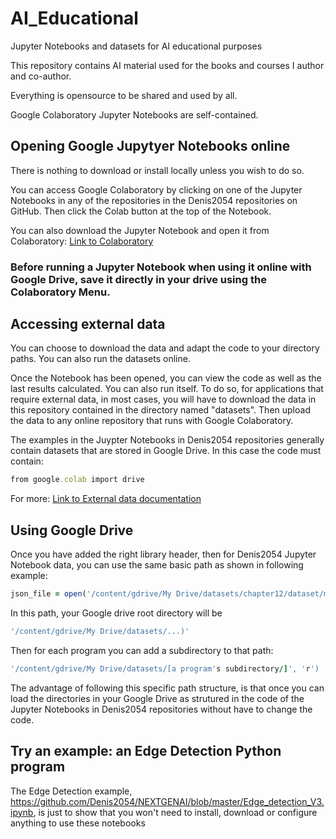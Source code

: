 # AI_Educational
Jupyter Notebooks and datasets for AI educational purposes

This repository contains AI material used for the books and courses I author and co-author.

Everything is opensource to be shared and used by all.

Google Colaboratory Jupyter Notebooks are self-contained.

## Opening Google Jupytyer Notebooks online
There is nothing to download or install locally unless you wish to do so.

You can access Google Colaboratory by clicking on one of the Jupyter Notebooks in any of the repositories in the Denis2054 repositories on GitHub. Then click the Colab button at the top of the Notebook.

You can also download the Jupyter Notebook and open it from Colaboratory:
[Link to Colaboratory](https://colab.research.google.com/)

### Before running a Jupyter Notebook when using it online with Google Drive, save it directly in your drive using the Colaboratory Menu.

## Accessing external data

You can choose to download the data and adapt the code to your directory paths. 
You can also run the datasets online.

Once the Notebook has been opened, you can view the code as well as the last results calculated.
You can also run itself. 
To do so, for applications that require external data, in most cases, you will have to download the data in this repository contained in the directory named "datasets". Then upload the data to any online repository that runs with Google Colaboratory.

The examples in the Juypter Notebooks in Denis2054 repositories generally contain datasets that are stored in Google Drive.
In this case the code must contain:

```ruby
from google.colab import drive
```

For more:
[Link to External data documentation](https://colab.research.google.com/notebooks/io.ipynb)



## Using Google Drive

Once you have added the right library header, then for Denis2054 Jupyter Notebook data, you can use  the same basic path as shown in following example:

```ruby
json_file = open('/content/gdrive/My Drive/datasets/chapter12/dataset/model/model.json', 'r')
```
In this path, your Google drive root directory will be 

```ruby
'/content/gdrive/My Drive/datasets/...)'
```

Then for each program you can add a subdirectory to that path:

```ruby
'/content/gdrive/My Drive/datasets/[a program's subdirectory/]', 'r')
```
The advantage of following this specific path structure, is that once you can load the directories in your Google Drive as strutured in the code of the Jupyter Notebooks in Denis2054 repositories without have to change the code.


## Try an example: an Edge Detection Python program

The Edge Detection example, https://github.com/Denis2054/NEXTGENAI/blob/master/Edge_detection_V3.ipynb, is just to show that you won't need to install, download or configure anything to use these notebooks<br>


